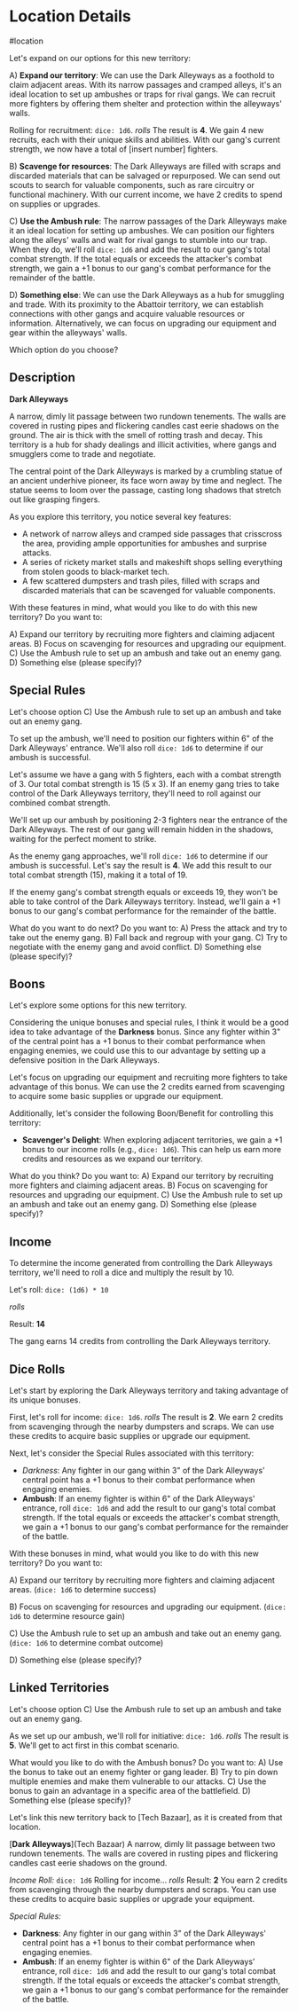 
# Location Details

#location

Let's expand on our options for this new territory:

A) **Expand our territory**: We can use the Dark Alleyways as a foothold to claim adjacent areas. With its narrow passages and cramped alleys, it's an ideal location to set up ambushes or traps for rival gangs. We can recruit more fighters by offering them shelter and protection within the alleyways' walls.

Rolling for recruitment: `dice: 1d6`. *rolls* The result is **4**. We gain 4 new recruits, each with their unique skills and abilities. With our gang's current strength, we now have a total of [insert number] fighters.

B) **Scavenge for resources**: The Dark Alleyways are filled with scraps and discarded materials that can be salvaged or repurposed. We can send out scouts to search for valuable components, such as rare circuitry or functional machinery. With our current income, we have 2 credits to spend on supplies or upgrades.

C) **Use the Ambush rule**: The narrow passages of the Dark Alleyways make it an ideal location for setting up ambushes. We can position our fighters along the alleys' walls and wait for rival gangs to stumble into our trap. When they do, we'll roll `dice: 1d6` and add the result to our gang's total combat strength. If the total equals or exceeds the attacker's combat strength, we gain a +1 bonus to our gang's combat performance for the remainder of the battle.

D) **Something else**: We can use the Dark Alleyways as a hub for smuggling and trade. With its proximity to the Abattoir territory, we can establish connections with other gangs and acquire valuable resources or information. Alternatively, we can focus on upgrading our equipment and gear within the alleyways' walls.

Which option do you choose?

## Description
**Dark Alleyways**

A narrow, dimly lit passage between two rundown tenements. The walls are covered in rusting pipes and flickering candles cast eerie shadows on the ground. The air is thick with the smell of rotting trash and decay. This territory is a hub for shady dealings and illicit activities, where gangs and smugglers come to trade and negotiate.

The central point of the Dark Alleyways is marked by a crumbling statue of an ancient underhive pioneer, its face worn away by time and neglect. The statue seems to loom over the passage, casting long shadows that stretch out like grasping fingers.

As you explore this territory, you notice several key features:

* A network of narrow alleys and cramped side passages that crisscross the area, providing ample opportunities for ambushes and surprise attacks.
* A series of rickety market stalls and makeshift shops selling everything from stolen goods to black-market tech.
* A few scattered dumpsters and trash piles, filled with scraps and discarded materials that can be scavenged for valuable components.

With these features in mind, what would you like to do with this new territory? Do you want to:

A) Expand our territory by recruiting more fighters and claiming adjacent areas.
B) Focus on scavenging for resources and upgrading our equipment.
C) Use the Ambush rule to set up an ambush and take out an enemy gang.
D) Something else (please specify)?

## Special Rules
Let's choose option C) Use the Ambush rule to set up an ambush and take out an enemy gang.

To set up the ambush, we'll need to position our fighters within 6" of the Dark Alleyways' entrance. We'll also roll `dice: 1d6` to determine if our ambush is successful.

Let's assume we have a gang with 5 fighters, each with a combat strength of 3. Our total combat strength is 15 (5 x 3). If an enemy gang tries to take control of the Dark Alleyways territory, they'll need to roll against our combined combat strength.

We'll set up our ambush by positioning 2-3 fighters near the entrance of the Dark Alleyways. The rest of our gang will remain hidden in the shadows, waiting for the perfect moment to strike.

As the enemy gang approaches, we'll roll `dice: 1d6` to determine if our ambush is successful. Let's say the result is **4**. We add this result to our total combat strength (15), making it a total of 19.

If the enemy gang's combat strength equals or exceeds 19, they won't be able to take control of the Dark Alleyways territory. Instead, we'll gain a +1 bonus to our gang's combat performance for the remainder of the battle.

What do you want to do next? Do you want to:
A) Press the attack and try to take out the enemy gang.
B) Fall back and regroup with your gang.
C) Try to negotiate with the enemy gang and avoid conflict.
D) Something else (please specify)?

## Boons
Let's explore some options for this new territory.

Considering the unique bonuses and special rules, I think it would be a good idea to take advantage of the **Darkness** bonus. Since any fighter within 3" of the central point has a +1 bonus to their combat performance when engaging enemies, we could use this to our advantage by setting up a defensive position in the Dark Alleyways.

Let's focus on upgrading our equipment and recruiting more fighters to take advantage of this bonus. We can use the 2 credits earned from scavenging to acquire some basic supplies or upgrade our equipment.

Additionally, let's consider the following Boon/Benefit for controlling this territory:

* **Scavenger's Delight**: When exploring adjacent territories, we gain a +1 bonus to our income rolls (e.g., `dice: 1d6`). This can help us earn more credits and resources as we expand our territory.

What do you think? Do you want to:
A) Expand our territory by recruiting more fighters and claiming adjacent areas.
B) Focus on scavenging for resources and upgrading our equipment.
C) Use the Ambush rule to set up an ambush and take out an enemy gang.
D) Something else (please specify)?

## Income
To determine the income generated from controlling the Dark Alleyways territory, we'll need to roll a dice and multiply the result by 10.

Let's roll: `dice: (1d6) * 10`

*rolls*

Result: **14**

The gang earns 14 credits from controlling the Dark Alleyways territory.

## Dice Rolls
Let's start by exploring the Dark Alleyways territory and taking advantage of its unique bonuses.

First, let's roll for income: `dice: 1d6`. *rolls* The result is **2**. We earn 2 credits from scavenging through the nearby dumpsters and scraps. We can use these credits to acquire basic supplies or upgrade our equipment.

Next, let's consider the Special Rules associated with this territory:

* *Darkness*: Any fighter in our gang within 3" of the Dark Alleyways' central point has a +1 bonus to their combat performance when engaging enemies.
* **Ambush**: If an enemy fighter is within 6" of the Dark Alleyways' entrance, roll `dice: 1d6` and add the result to our gang's total combat strength. If the total equals or exceeds the attacker's combat strength, we gain a +1 bonus to our gang's combat performance for the remainder of the battle.

With these bonuses in mind, what would you like to do with this new territory? Do you want to:

A) Expand our territory by recruiting more fighters and claiming adjacent areas. (`dice: 1d6` to determine success)

B) Focus on scavenging for resources and upgrading our equipment. (`dice: 1d6` to determine resource gain)

C) Use the Ambush rule to set up an ambush and take out an enemy gang. (`dice: 1d6` to determine combat outcome)

D) Something else (please specify)?


## Linked Territories
Let's choose option C) Use the Ambush rule to set up an ambush and take out an enemy gang.

As we set up our ambush, we'll roll for initiative: `dice: 1d6`. *rolls* The result is **5**. We'll get to act first in this combat scenario.

What would you like to do with the Ambush bonus? Do you want to:
A) Use the bonus to take out an enemy fighter or gang leader.
B) Try to pin down multiple enemies and make them vulnerable to our attacks.
C) Use the bonus to gain an advantage in a specific area of the battlefield.
D) Something else (please specify)?

Let's link this new territory back to [Tech Bazaar], as it is created from that location.

[**Dark Alleyways**](Tech Bazaar)
A narrow, dimly lit passage between two rundown tenements. The walls are covered in rusting pipes and flickering candles cast eerie shadows on the ground.

*Income Roll:* `dice: 1d6`
Rolling for income... *rolls*
Result: **2**
You earn 2 credits from scavenging through the nearby dumpsters and scraps. You can use these credits to acquire basic supplies or upgrade your equipment.

*Special Rules:*
* **Darkness**: Any fighter in our gang within 3" of the Dark Alleyways' central point has a +1 bonus to their combat performance when engaging enemies.
* **Ambush**: If an enemy fighter is within 6" of the Dark Alleyways' entrance, roll `dice: 1d6` and add the result to our gang's total combat strength. If the total equals or exceeds the attacker's combat strength, we gain a +1 bonus to our gang's combat performance for the remainder of the battle.

